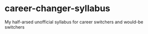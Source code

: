 # career-changer-syllabus
My half-arsed unofficial syllabus for career switchers and would-be switchers
